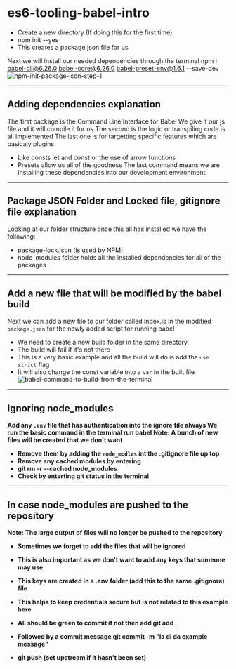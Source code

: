 # es6-tooling-babel-intro
- Create a new directory (If doing this for the first time)
- npm init --yes
- This creates a package.json file for us

Next we will install our needed dependencies through the terminal
npm i babel-cli@6.26.0 babel-core@6.26.0 babel-preset-env@1.6.1 --save-dev
![npm-init-package-json-step-1](https://user-images.githubusercontent.com/5911897/213965840-207ab991-a1d9-42d8-a442-353e007fc37d.PNG)
___

## Adding dependencies explanation
The first package is the Command Line Interface for Babel
We give it our js file and it will compile it for us
The second is the logic or transpiling code is all implemented
The last one is for targetting specific features which are basicaly plugins
- Like consts let and const or the use of arrow functions
- Presets allow us all of the goodness
The last command  means we are installing these dependencies into our development environment
___

## Package JSON Folder and Locked file, gitignore file explanation
Looking at our folder structure once this all has installed we have the following:
- package-lock.json (is used by NPM)
- node_modules folder holds all the installed dependencies for all of the packages
___

## Add a new file that will be modified by the babel build
Next we can add a new file to our folder called index.js
In the modified `package.json` for the newly added script for running babel 
- We need to create a new build folder in the same directory
- The build will fail if it's not there
- This is a very basic example and all the build will do is add the   `use strict` flag
- It will also change the const variable into a `var` in the built file
![babel-command-to-build-from-the-terminal](https://user-images.githubusercontent.com/5911897/213966016-62799872-45bd-4e4b-95b7-7af409a51fa1.PNG)
___
## Ignoring node_modules 
<b>Add any `.env` file that has authentication into the ignore file always
We run the basic command in the terminal run babel
Note: A bunch of new files will be created that we don't want
- Remove them by adding the `node_modles` int the .gitignore file up top
- Remove any cached modules by entering 
- git rm -r --cached node_modules
- Check by enterting git status in the terminal
___
## In case node_modules are pushed to the repository
Note: The large output of files will no longer be pushed to the repository
- Sometimes we forget to add the files that will be ignored
- This is also important as we don't want to add any keys that someone may use 
- This keys are created in a .env folder (add this to the same .gitignore) file
- This helps to keep credentials secure but is not related to this example here 

- All should be green to commit if not then add git add . 
- Followed by a commit message git commit -m "la di da example message"
- git push (set upstream if it hasn't been set)
